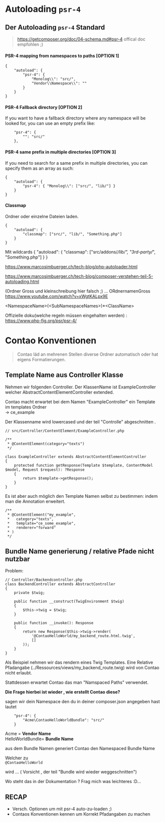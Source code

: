 # Autoloading ``psr-4``

## Der Autoloading `psr-4` Standard

> https://getcomposer.org/doc/04-schema.md#psr-4 offical doc empfohlen ;)



#### PSR-4 mapping from namespaces to paths [OPTION 1]

    {
        "autoload": {
            "psr-4": {
                "Monolog\\": "src/",
                "Vendor\\Namespace\\": ""
            }
        }
    }


#### PSR-4 Fallback directory [OPTION 2]


If you want to have a fallback directory where any namespace will be looked for, you can use an empty prefix like:

        "psr-4": {
            "": "src/"
        },

#### PSR-4 same prefix in multiple directories [OPTION 3]

If you need to search for a same prefix in multiple directories, you can specify them as an array as such:



    {
        "autoload": {
            "psr-4": { "Monolog\\": ["src/", "lib/"] }
        }
    }




#### Classmap

Ordner oder einzelne Dateien laden.

    {
        "autoload": {
            "classmap": ["src/", "lib/", "Something.php"]
        }
    }
    
Mit wildcards
    {
        "autoload": {
            "classmap": ["src/addons/*/lib/", "3rd-party/*", "Something.php"]
        }
    }


https://www.marcosimbuerger.ch/tech-blog/php-autoloader.html

https://www.marcosimbuerger.ch/tech-blog/composer-verstehen-teil-5-autoloading.html

(Ordner Gross und kleinschreibung hier falsch ;) ... ORdnernamenGross
https://www.youtube.com/watch?v=xWgtKALpx9E


\<NamespaceName>(\<SubNamespaceNames>)*\<ClassName>

Offizielle doku(welche regeln müssen eingehalten werden) : https://www.php-fig.org/psr/psr-4/


# Contao Konventionen

> Contao  läd an mehrenen  Stellen diverse Ordner automatisch
> oder hat eigens Formatierungen.

## Template Name aus Controller Klasse

Nehmen wir folgenden Controller.
Der KlassenName ist ExampleController 
welcher AbstractContentElementController extended.

Contao macht erwartet bei dem Namen "ExampleController" ein Template
im templates Ordner<br>
-> ce_example

Der Klassenname wird lowercased und der teil "Controlle" abgeschnitten
.

    // src/Controller/ContentElement/ExampleController.php

    /**
     * @ContentElement(category="texts")
     */

    class ExampleController extends AbstractContentElementController
    {
        protected function getResponse(Template $template, ContentModel $model, Request $request): ?Response
        {
            return $template->getResponse();
        }
    }



Es ist aber auch möglich den Template Namen selbst zu bestimmen:
indem man die Annotation erweitert.

    /**
     * @ContentElement("my_example",
     *   category="texts", 
     *   template="ce_some_example",
     *   renderer="forward"
     * )
     */

## Bundle Name generierung / relative Pfade nicht nutzbar

Problem:
    
    // Controller/Backendcontroller.php
    class BackendController extends AbstractController
    {
        private $twig;
        
        public function __construct(TwigEnvironment $twig)
        {
            $this->twig = $twig;
        }
    
        public function __invoke(): Response
        {
            return new Response($this->twig->render(
                '@ContaoHelloWorld/my_backend_route.html.twig',
                []
            ));
        }
    }

Als Beispiel nehmen wir das rendern eines Twig Templates.
Eine Relative Pfadangabe (../Ressources/views/my_backend_route.twig)
wird von Contao nicht erlaubt.

Stattdessen erwartet Contao das man "Namspaced Paths"
verwendet.

**Die Frage hierbei ist wieder , wie erstellt Contao diese?**

sagen wir dein Namespace den du in deiner 
composer.json angegeben hast lautet

        "psr-4": {
            "Acme\ContaoHelloWorldBundle": "src/"
        }

Acme = **Vendor Name** <br>
HelloWorldBundle= **Bundle Name**

aus dem Bundle Namen generiert Contao
den Namespaced Bundle Name

Welcher  zu <br>
`@ContaoHelloWorld`

wird ... ( Vorsicht , der teil "Bundle wird wieder weggeschnitten")

Wo steht das in der Dokumentation ? Frag mich was leichteres :D...




## RECAP

- Versch. Optionen um mit psr-4 auto-zu-loaden ;)
- Contaos Konventionen kennen um Korrekt Pfadangaben zu machen